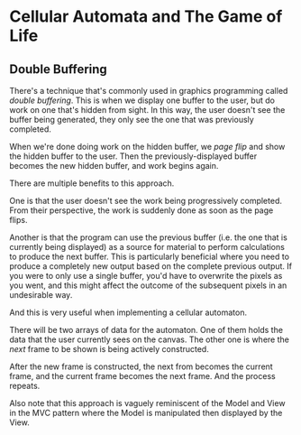 # Cellular Automata and The Game of Life


## Double Buffering

There's a technique that's commonly used in graphics programming called
*double buffering*. This is when we display one buffer to the user, but
do work on one that's hidden from sight. In this way, the user doesn't
see the buffer being generated, they only see the one that was
previously completed.

When we're done doing work on the hidden buffer, we *page flip* and show
the hidden buffer to the user. Then the previously-displayed buffer
becomes the new hidden buffer, and work begins again.

There are multiple benefits to this approach.

One is that the user doesn't see the work being progressively completed. From
their perspective, the work is suddenly done as soon as the page flips.

Another is that the program can use the previous buffer (i.e. the one that is
currently being displayed) as a source for material to perform calculations to
produce the next buffer. This is particularly beneficial where you need to
produce a completely new output based on the complete previous output. If you
were to only use a single buffer, you'd have to overwrite the pixels as you
went, and this might affect the outcome of the subsequent pixels in an
undesirable way.

And this is very useful when implementing a cellular automaton.

There will be two arrays of data for the automaton. One of them holds the data
that the user currently sees on the canvas. The other one is where the _next_
frame to be shown is being actively constructed.

After the new frame is constructed, the next from becomes the current frame, and
the current frame becomes the next frame. And the process repeats.

Also note that this approach is vaguely reminiscent of the Model and View in the
MVC pattern where the Model is manipulated then displayed by the View.
